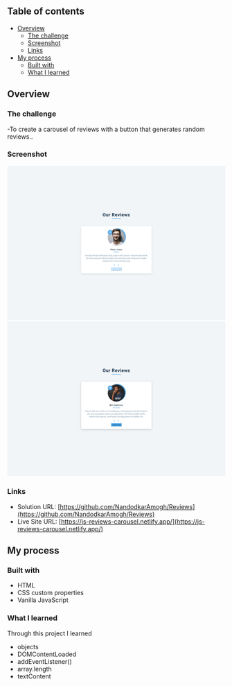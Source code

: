 ## Table of contents

- [Overview](#overview)
  - [The challenge](#the-challenge)
  - [Screenshot](#screenshot)
  - [Links](#links)
- [My process](#my-process)
  - [Built with](#built-with)
  - [What I learned](#what-i-learned)



## Overview

### The challenge

-To create a carousel of reviews with a button that generates random reviews..

### Screenshot

![](./images/reviews-1.png)
![](./images/reviews-2.png)


### Links

- Solution URL: [https://github.com/NandodkarAmogh/Reviews](https://github.com/NandodkarAmogh/Reviews)
- Live Site URL: [https://js-reviews-carousel.netlify.app/](https://js-reviews-carousel.netlify.app/)

## My process

### Built with

- HTML
- CSS custom properties
- Vanilla JavaScript

### What I learned

Through this project I learned 
- objects
- DOMContentLoaded
- addEventListener()
- array.length
- textContent


